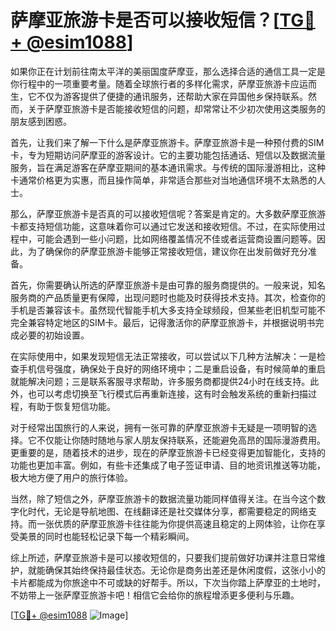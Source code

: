 # 萨摩亚旅游卡是否可以接收短信？[[TG💪+ @esim1088](https://t.me/s/esim1088)]

如果你正在计划前往南太平洋的美丽国度萨摩亚，那么选择合适的通信工具一定是你行程中的一项重要考量。随着全球旅行者的多样化需求，萨摩亚旅游卡应运而生，它不仅为游客提供了便捷的通讯服务，还帮助大家在异国他乡保持联系。然而，关于萨摩亚旅游卡是否能接收短信的问题，却常常让不少初次使用这类服务的朋友感到困惑。

首先，让我们来了解一下什么是萨摩亚旅游卡。萨摩亚旅游卡是一种预付费的SIM卡，专为短期访问萨摩亚的游客设计。它的主要功能包括通话、短信以及数据流量服务，旨在满足游客在萨摩亚期间的基本通讯需求。与传统的国际漫游相比，这种卡通常价格更为实惠，而且操作简单，非常适合那些对当地通信环境不太熟悉的人士。

那么，萨摩亚旅游卡是否真的可以接收短信呢？答案是肯定的。大多数萨摩亚旅游卡都支持短信功能，这意味着你可以通过它发送和接收短信。不过，在实际使用过程中，可能会遇到一些小问题，比如网络覆盖情况不佳或者运营商设置问题等。因此，为了确保你的萨摩亚旅游卡能够正常接收短信，建议你在出发前做好充分准备。

首先，你需要确认所选的萨摩亚旅游卡是由可靠的服务商提供的。一般来说，知名服务商的产品质量更有保障，出现问题时也能及时获得技术支持。其次，检查你的手机是否兼容该卡。虽然现代智能手机大多支持全球频段，但某些老旧机型可能不完全兼容特定地区的SIM卡。最后，记得激活你的萨摩亚旅游卡，并根据说明书完成必要的初始设置。

在实际使用中，如果发现短信无法正常接收，可以尝试以下几种方法解决：一是检查手机信号强度，确保处于良好的网络环境中；二是重启设备，有时候简单的重启就能解决问题；三是联系客服寻求帮助，许多服务商都提供24小时在线支持。此外，也可以考虑切换至飞行模式后再重新连接，这有时会触发系统的重新扫描过程，有助于恢复短信功能。

对于经常出国旅行的人来说，拥有一张可靠的萨摩亚旅游卡无疑是一项明智的选择。它不仅能让你随时随地与家人朋友保持联系，还能避免高昂的国际漫游费用。更重要的是，随着技术的进步，现在的萨摩亚旅游卡已经变得更加智能化，支持的功能也更加丰富。例如，有些卡还集成了电子签证申请、目的地资讯推送等功能，极大地方便了用户的旅行体验。

当然，除了短信之外，萨摩亚旅游卡的数据流量功能同样值得关注。在当今这个数字化时代，无论是导航地图、在线翻译还是社交媒体分享，都需要稳定的网络支持。而一张优质的萨摩亚旅游卡往往能为你提供高速且稳定的上网体验，让你在享受美景的同时也能轻松记录下每一个精彩瞬间。

综上所述，萨摩亚旅游卡是可以接收短信的，只要我们提前做好功课并注意日常维护，就能确保其始终保持最佳状态。无论你是商务出差还是休闲度假，这张小小的卡片都能成为你旅途中不可或缺的好帮手。所以，下次当你踏上萨摩亚的土地时，不妨带上一张萨摩亚旅游卡吧！相信它会给你的旅程增添更多便利与乐趣。

[[TG💪+ @esim1088](https://t.me/s/esim1088) ![Image](https://i.postimg.cc/4NQfJmqS/Snipaste-2025-05-13-00-14-12.png)]